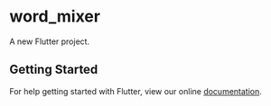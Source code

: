 # word_mixer

A new Flutter project.

## Getting Started

For help getting started with Flutter, view our online
[documentation](https://flutter.io/).
